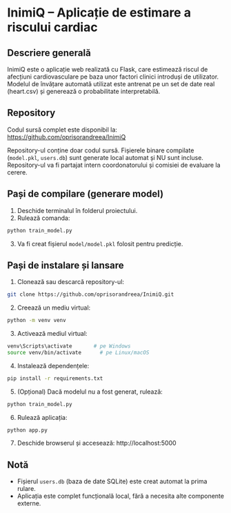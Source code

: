 # InimiQ – Aplicație de estimare a riscului cardiac

## Descriere generală
InimiQ este o aplicație web realizată cu Flask, care estimează riscul de afecțiuni cardiovasculare pe baza unor factori clinici introduși de utilizator. Modelul de învățare automată utilizat este antrenat pe un set de date real (heart.csv) și generează o probabilitate interpretabilă.

## Repository
Codul sursă complet este disponibil la:  
https://github.com/oprisorandreea/InimiQ

Repository-ul conține doar codul sursă. Fișierele binare compilate (`model.pkl`, `users.db`) sunt generate local automat și NU sunt incluse. Repository-ul va fi partajat intern coordonatorului și comisiei de evaluare la cerere.

## Pași de compilare (generare model)

1. Deschide terminalul în folderul proiectului.
2. Rulează comanda:
```bash
python train_model.py
```
3. Va fi creat fișierul `model/model.pkl` folosit pentru predicție.

## Pași de instalare și lansare

1. Clonează sau descarcă repository-ul:
```bash
git clone https://github.com/oprisorandreea/InimiQ.git
```

2. Creează un mediu virtual:
```bash
python -m venv venv
```

3. Activează mediul virtual:
```bash
venv\Scripts\activate       # pe Windows
source venv/bin/activate      # pe Linux/macOS
```

4. Instalează dependențele:
```bash
pip install -r requirements.txt
```

5. (Opțional) Dacă modelul nu a fost generat, rulează:
```bash
python train_model.py
```

6. Rulează aplicația:
```bash
python app.py
```

7. Deschide browserul și accesează:
http://localhost:5000

## Notă
- Fișierul `users.db` (baza de date SQLite) este creat automat la prima rulare.
- Aplicația este complet funcțională local, fără a necesita alte componente externe.
